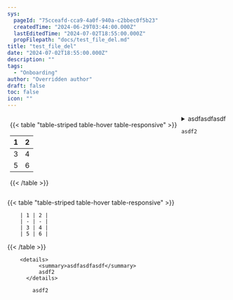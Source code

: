 ```yaml
---
sys:
  pageId: "75cceafd-cca9-4a0f-940a-c2bbec0f5b23"
  createdTime: "2024-06-29T03:44:00.000Z"
  lastEditedTime: "2024-07-02T18:55:00.000Z"
  propFilepath: "docs/test_file_del.md"
title: "test_file_del"
date: "2024-07-02T18:55:00.000Z"
description: ""
tags:
  - "Onboarding"
author: "Overridden author"
draft: false
toc: false
icon: ""
---
```


<div style="display: flex;flex-direction: row; column-gap:10px; max-width: 630px;justify-content: center;">
<div>

{{< table "table-striped table-hover table-responsive" >}}

| 1 | 2 |
| - | - |
| 3 | 4 |
| 5 | 6 |

{{< /table >}}

</div>
<div>

<details>
      <summary>asdfasdfasdf</summary>
      asdf2
  </details>

	asdf2

</div>
</div>

{{< table "table-striped table-hover table-responsive" >}}

		| 1 | 2 |
		| - | - |
		| 3 | 4 |
		| 5 | 6 |

{{< /table >}}

		<details>
		      <summary>asdfasdfasdf</summary>
		      asdf2
		  </details>

			asdf2
